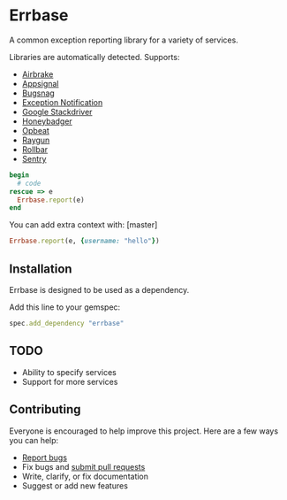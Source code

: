 # Errbase

A common exception reporting library for a variety of services.

Libraries are automatically detected. Supports:

- [Airbrake](https://airbrake.io/)
- [Appsignal](https://appsignal.com/)
- [Bugsnag](https://bugsnag.com/)
- [Exception Notification](https://github.com/smartinez87/exception_notification)
- [Google Stackdriver](https://cloud.google.com/stackdriver/)
- [Honeybadger](https://www.honeybadger.io/)
- [Opbeat](https://opbeat.com/)
- [Raygun](https://raygun.io/)
- [Rollbar](https://rollbar.com/)
- [Sentry](https://getsentry.com/)

```ruby
begin
  # code
rescue => e
  Errbase.report(e)
end
```

You can add extra context with: [master]

```ruby
Errbase.report(e, {username: "hello"})
```

## Installation

Errbase is designed to be used as a dependency.

Add this line to your gemspec:

```ruby
spec.add_dependency "errbase"
```

## TODO

- Ability to specify services
- Support for more services

## Contributing

Everyone is encouraged to help improve this project. Here are a few ways you can help:

- [Report bugs](https://github.com/ankane/errbase/issues)
- Fix bugs and [submit pull requests](https://github.com/ankane/errbase/pulls)
- Write, clarify, or fix documentation
- Suggest or add new features
